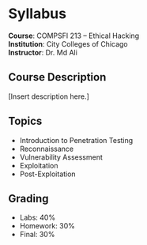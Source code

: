 # Syllabus

**Course**: COMPSFI 213 – Ethical Hacking  
**Institution**: City Colleges of Chicago  
**Instructor**: Dr. Md Ali

## Course Description
[Insert description here.]

## Topics
- Introduction to Penetration Testing
- Reconnaissance
- Vulnerability Assessment
- Exploitation
- Post-Exploitation

## Grading
- Labs: 40%
- Homework: 30% 
- Final: 30%

